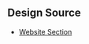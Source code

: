 ## Design Source

-  [Website Section](https://uidesigndaily.com/posts/sketch-website-section-day-1228)
